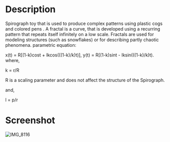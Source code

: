 # Description

Spirograph toy that is used to produce complex patterns using plastic cogs and colored pens . A fractal is a curve, that is developed using a recurring pattern that repeats itself infinitely on a low scale. Fractals are used for modeling structures (such as snowflakes) or for describing partly chaotic phenomena.
 parametric equation:
 
   x(t) = R[(1-k)cost + lkcos(((1-k)/k)t)],  y(t) = R[(1-k)sint - lksin(((1-k)/k)t). 
where,

   k = r/R  

R is a scaling parameter and does not affect the structure of the Spirograph.

and,

   l = p/r  
   
   # Screenshot
   
   ![IMG_8116](https://user-images.githubusercontent.com/55308841/102711241-0e003680-42de-11eb-936f-c6e49a1c9485.jpg)

   
